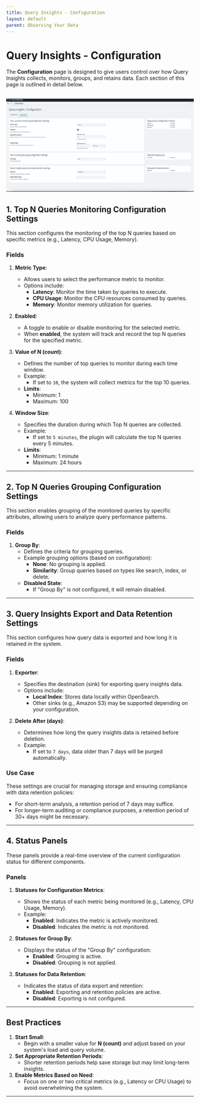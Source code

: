 ```yaml
---
title: Query Insights - Configuration
layout: default
parent: Observing Your Data
---
```


# Query Insights - Configuration

The **Configuration** page is designed to give users control over how Query Insights collects, monitors, groups, and retains data. Each section of this page is outlined in detail below.

![Configuration](../../images/Query-Insights/Configuration.png)
---

## 1. Top N Queries Monitoring Configuration Settings
This section configures the monitoring of the top N queries based on specific metrics (e.g., Latency, CPU Usage, Memory).

### Fields
1. **Metric Type**:
    - Allows users to select the performance metric to monitor.
    - Options include:
        - **Latency**: Monitor the time taken by queries to execute.
        - **CPU Usage**: Monitor the CPU resources consumed by queries.
        - **Memory**: Monitor memory utilization for queries.

2. **Enabled**:
    - A toggle to enable or disable monitoring for the selected metric.
    - When **enabled**, the system will track and record the top N queries for the specified metric.

3. **Value of N (count)**:
    - Defines the number of top queries to monitor during each time window.
    - Example:
        - If set to `10`, the system will collect metrics for the top 10 queries.
    - **Limits**:
        - Minimum: 1
        - Maximum: 100

4. **Window Size**:
    - Specifies the duration during which Top N queries are collected.
    - Example:
        - If set to `5 minutes`, the plugin will calculate the top N queries every 5 minutes.
    - **Limits**:
        - Minimum: 1 minute
        - Maximum: 24 hours

---

## 2. Top N Queries Grouping Configuration Settings
This section enables grouping of the monitored queries by specific attributes, allowing users to analyze query performance patterns.

### Fields
1. **Group By**:
    - Defines the criteria for grouping queries.
    - Example grouping options (based on configuration):
        - **None**: No grouping is applied.
        - **Similarity**: Group queries based on types like search, index, or delete.
    - **Disabled State**:
        - If "Group By" is not configured, it will remain disabled.

---

## 3. Query Insights Export and Data Retention Settings
This section configures how query data is exported and how long it is retained in the system.

### Fields
1. **Exporter**:
    - Specifies the destination (sink) for exporting query insights data.
    - Options include:
        - **Local Index**: Stores data locally within OpenSearch.
        - Other sinks (e.g., Amazon S3) may be supported depending on your configuration.

2. **Delete After (days)**:
    - Determines how long the query insights data is retained before deletion.
    - Example:
        - If set to `7 days`, data older than 7 days will be purged automatically.

### Use Case
These settings are crucial for managing storage and ensuring compliance with data retention policies:
- For short-term analysis, a retention period of 7 days may suffice.
- For longer-term auditing or compliance purposes, a retention period of 30+ days might be necessary.

---

## 4. Status Panels
These panels provide a real-time overview of the current configuration status for different components.

### Panels
1. **Statuses for Configuration Metrics**:
    - Shows the status of each metric being monitored (e.g., Latency, CPU Usage, Memory).
    - Example:
        - **Enabled**: Indicates the metric is actively monitored.
        - **Disabled**: Indicates the metric is not monitored.

2. **Statuses for Group By**:
    - Displays the status of the "Group By" configuration:
        - **Enabled**: Grouping is active.
        - **Disabled**: Grouping is not applied.

3. **Statuses for Data Retention**:
    - Indicates the status of data export and retention:
        - **Enabled**: Exporting and retention policies are active.
        - **Disabled**: Exporting is not configured.

---


## Best Practices
1. **Start Small**:
    - Begin with a smaller value for **N (count)** and adjust based on your system's load and query volume.
2. **Set Appropriate Retention Periods**:
    - Shorter retention periods help save storage but may limit long-term insights.
3. **Enable Metrics Based on Need**:
    - Focus on one or two critical metrics (e.g., Latency or CPU Usage) to avoid overwhelming the system.

---
